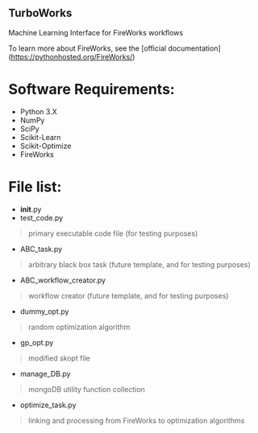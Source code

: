 ## TurboWorks
Machine Learning Interface for FireWorks workflows

To learn more about FireWorks, see the [official documentation] (https://pythonhosted.org/FireWorks/)

# Software Requirements:
- Python 3.X
- NumPy
- SciPy
- Scikit-Learn
- Scikit-Optimize
- FireWorks

# File list:
- __init__.py
- test_code.py
> primary executable code file (for testing purposes)
- ABC_task.py
> arbitrary black box task (future template, and for testing purposes)
- ABC_workflow_creator.py
> workflow creator (future template, and for testing purposes)
- dummy_opt.py
> random optimization algorithm
- gp_opt.py
> modified skopt file
- manage_DB.py
> mongoDB utility function collection
- optimize_task.py
> linking and processing from FireWorks to optimization algorithms
